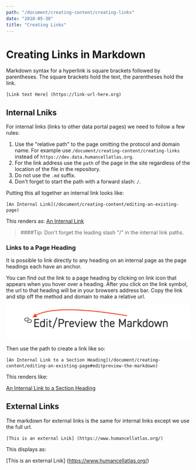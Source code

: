 ```yaml
---
path: "/document/creating-content/creating-links"
date: "2018-05-30"
title: "Creating Links"
---
```


# Creating Links in Markdown


Markdown syntax for a hyperlink is square brackets followed by parentheses. The square brackets hold the text, the  parentheses hold the link.

```
[Link text Here] (https://link-url-here.org)

```


## Internal Lniks

For internal links (links to other data portal pages) we need to follow a few rules:

1. Use the "relative path" to the page omitting the protocol and domain name. For example use `/document/creating-content/creating-links` instead of `https://dev.data.humancellatlas.org`.
1. For the link address use the `path` of the page in the site regardless of the location of the file in the repository.
1. Do not use the `.md` suffix. 
1. Don't forget to start the path with a forward slash: `/`.


Putting this all together an internal link looks like:

```
[An Internal Link](/document/creating-content/editing-an-existing-page)

```

This renders as: [An Internal Link](/document/creating-content/editing-an-existing-page)

>####Tip:
> Don't forget the leading slash "/" in the internal link paths.


### Links to a Page Heading

It is possible to link directly to any heading on an internal page as the page headings each have an anchor. 


You can find out the link to a page heading by clicking on link icon that appears when you hover over a heading. After you click on the link symbol, the url to that heading will be in your browsers address bar. Copy the link and stip off the method and domain to make a relative url. 

![Link Icon](./_images/internal-link.png)

Then use the path to create a link like so:

```
[An Internal Link to a Section Heading](/document/creating-content/editing-an-existing-page#editpreview-the-markdown)

```

This renders like:

[An Internal Link to a Section Heading](/document/creating-content/editing-an-existing-page#editpreview-the-markdown)



## External Links

The markdown for external links is the same for internal links except we use the full url.
 
```
[This is an external Lnik] (https://www.humancellatlas.org/)

```

This displays as:

[This is an external Lnik] (https://www.humancellatlas.org/)



 

